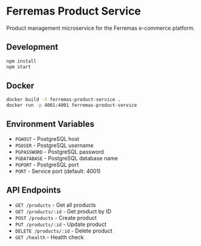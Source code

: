 # Ferremas Product Service

Product management microservice for the Ferremas e-commerce platform.

## Development

```bash
npm install
npm start
```

## Docker

```bash
docker build -t ferremas-product-service .
docker run -p 4001:4001 ferremas-product-service
```

## Environment Variables

- `PGHOST` - PostgreSQL host
- `PGUSER` - PostgreSQL username
- `PGPASSWORD` - PostgreSQL password
- `PGDATABASE` - PostgreSQL database name
- `PGPORT` - PostgreSQL port
- `PORT` - Service port (default: 4001)

## API Endpoints

- `GET /products` - Get all products
- `GET /products/:id` - Get product by ID
- `POST /products` - Create product
- `PUT /products/:id` - Update product
- `DELETE /products/:id` - Delete product
- `GET /health` - Health check